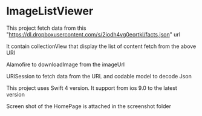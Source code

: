 # ImageListViewer

This project fetch data from this "https://dl.dropboxusercontent.com/s/2iodh4vg0eortkl/facts.json" url

It contain collectionView that display the list of content fetch from the above URl

Alamofire to downloadImage from the imageUrl

URlSession to fetch data from the URL and codable model to decode Json

This project uses Swift 4 version. It support from ios 9.0 to the latest version

Screen shot of the HomePage is attached in the screenshot folder
